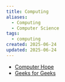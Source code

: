```yaml
---
title: Computing
aliases:
  - Computing
  - Computer Science
tags:
  - computing
created: 2025-06-24
updated: 2025-06-24
---
```


- [Computer Hope](https://www.computerhope.com/)
- [Geeks for Geeks](https://www.geeksforgeeks.org/)